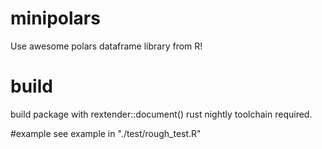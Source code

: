 # minipolars
Use awesome polars dataframe library from R!

# build
build package with rextender::document()
rust nightly toolchain required.

#example
see example in "./test/rough_test.R"
